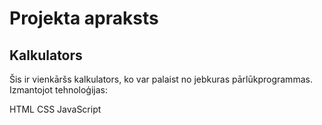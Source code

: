 # Projekta apraksts

## Kalkulators

Šis ir vienkāršs kalkulators, ko var palaist no jebkuras pārlūkprogrammas. Izmantojot tehnoloģijas:

HTML
CSS
JavaScript
